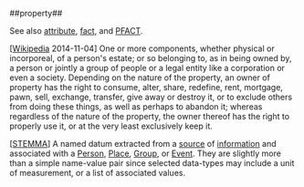 ##property##

See also [attribute](attribute.md), [fact](fact.md), and [PFACT](PFACT.md).

\[[Wikipedia](http://en.wikipedia.org/wiki/Property) 2014-11-04\] One or more components, whether physical or incorporeal, of a person's estate; or so belonging to, as in being owned by, a person or jointly a group of people or a legal entity like a corporation or even a society. Depending on the nature of the property, an owner of property has the right to consume, alter, share, redefine, rent, mortgage, pawn, sell, exchange, transfer, give away or destroy it, or to exclude others from doing these things, as well as perhaps to abandon it; whereas regardless of the nature of the property, the owner thereof has the right to properly use it, or at the very least exclusively keep it.

\[[STEMMA](SOURCES.md#STEMMA)\] A named datum extracted from a [source](source.md) of [information](information.md) and associated with a [Person](person.md), [Place](place.md), [Group](group.md), or [Event](event.md). They are slightly more than a simple name-value pair since selected data-types may include a unit of measurement, or a list of associated values.

